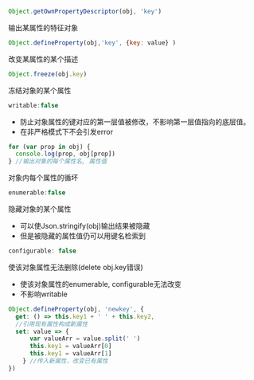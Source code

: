 ```js
Object.getOwnPropertyDescriptor(obj, 'key')
```
输出某属性的特征对象
```js
Object.defineProperty(obj,'key', {key: value} )
```
改变某属性的某个描述
```js
Object.freeze(obj.key)
```
冻结对象的某个属性
```js
writable:false
```
- 防止对象属性的键对应的第一层值被修改，不影响第一层值指向的底层值。
- 在非严格模式下不会引发error
```js
for (var prop in obj) {
  console.log(prop, obj[prop])
} //输出对象的每个属性名, 属性值
```
对象内每个属性的循坏
```js
enumerable:false
```
隐藏对象的某个属性
- 可以使Json.stringify(obj)输出结果被隐藏
- 但是被隐藏的属性值仍可以用键名检索到
```js
configurable: false
```
使该对象属性无法删除(delete obj.key错误)
  - 使该对象属性的enumerable, configurable无法改变
  - 不影响writable
```js
Object.defineProperty(obj, 'newkey', {
  get: () => this.key1 + ' ' + this.key2,
  //引用现有属性构成新属性
  set: value => {
      var valueArr = value.split(' ')
      this.key1 = valueArr[0]
      this.key1 = valueArr[1]
    } //传入新属性，改变已有属性
})
```
